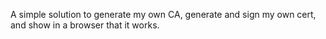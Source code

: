 A simple solution to generate my own CA, generate and sign my own cert, and show in a browser that it works.